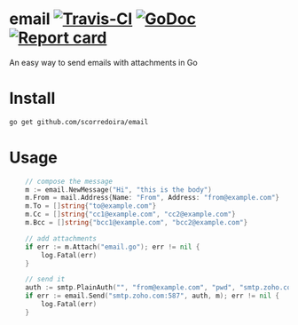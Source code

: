 # email [![Travis-CI](https://travis-ci.org/scorredoira/email.svg?branch=master)](https://travis-ci.org/scorredoira/email) [![GoDoc](https://godoc.org/github.com/scorredoira/email?status.svg)](http://godoc.org/github.com/scorredoira/email) [![Report card](https://goreportcard.com/badge/github.com/scorredoira/email)](https://goreportcard.com/report/github.com/scorredoira/email)

An easy way to send emails with attachments in Go

# Install

```bash
go get github.com/scorredoira/email
```

# Usage

```go
	// compose the message
	m := email.NewMessage("Hi", "this is the body")
	m.From = mail.Address{Name: "From", Address: "from@example.com"}
    m.To = []string{"to@example.com"}
    m.Cc = []string{"cc1@example.com", "cc2@example.com"}
    m.Bcc = []string{"bcc1@example.com", "bcc2@example.com"}

	// add attachments
	if err := m.Attach("email.go"); err != nil {
		log.Fatal(err)
	}

	// send it
	auth := smtp.PlainAuth("", "from@example.com", "pwd", "smtp.zoho.com")	
	if err := email.Send("smtp.zoho.com:587", auth, m); err != nil {
		log.Fatal(err)
	}
```



